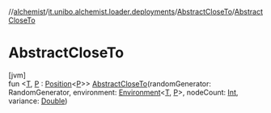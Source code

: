 //[alchemist](../../../index.md)/[it.unibo.alchemist.loader.deployments](../index.md)/[AbstractCloseTo](index.md)/[AbstractCloseTo](-abstract-close-to.md)

# AbstractCloseTo

[jvm]\
fun <[T](index.md), [P](index.md) : [Position](../../it.unibo.alchemist.model.interfaces/-position/index.md)<[P](index.md)>> [AbstractCloseTo](-abstract-close-to.md)(randomGenerator: RandomGenerator, environment: [Environment](../../it.unibo.alchemist.model.interfaces/-environment/index.md)<[T](index.md), [P](index.md)>, nodeCount: [Int](https://kotlinlang.org/api/latest/jvm/stdlib/kotlin/-int/index.html), variance: [Double](https://kotlinlang.org/api/latest/jvm/stdlib/kotlin/-double/index.html))
